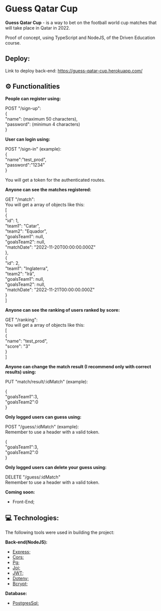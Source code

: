 # Guess Qatar Cup

**Guess Qatar Cup** - is a way to bet on the football world cup matches that will take place in Qatar in 2022.

Proof of concept, using TypeScript and NodeJS, of the Driven Education course.

## Deploy:
Link to deploy back-end: https://guess-qatar-cup.herokuapp.com/

## ⚙️ Functionalities

**People can register using:**

POST "/sign-up":<br/> 
{<br/>
 "name": (maximum 50 characters),<br/>
 "password": (minimun 4 characters)<br/>
}<br/>

**User can login using:**

POST "/sign-in" (example):<br/>
{<br/>
  "name":"test_prod",<br/>
  "password":"1234"<br/>
}<br/>

You will get a token for the authenticated routes.<br/>

**Anyone can see the matches registered:**

GET "/match":<br/>
You will get a array of objects like this:<br/>
[<br/>
  {<br/>
    "id": 1,<br/>
    "team1": "Catar",<br/>
    "team2": "Equador",<br/>
    "goalsTeam1": null,<br/>
    "goalsTeam2": null,<br/>
    "matchDate": "2022-11-20T00:00:00.000Z"<br/>
  },<br/>
  {<br/>
    "id": 2,<br/>
    "team1": "Inglaterra",<br/>
    "team2": "Irã",<br/>
    "goalsTeam1": null,<br/>
    "goalsTeam2": null,<br/>
    "matchDate": "2022-11-21T00:00:00.000Z"<br/>
  }<br/>
  ]<br/>
  
 **Anyone can see the ranking of users ranked by score:**
 
 GET "/ranking":<br/>
 You will get a array of objects like this:<br/>
[<br/>
  {<br/>
    "name": "test_prod",<br/>
    "score": "3"<br/>
  }<br/>
]<br/>

 **Anyone can change the match result (I recommend only with correct results) using:**

PUT "match/result/:idMatch" (example):<br/>

{<br/>
  "goalsTeam1":3,<br/>
  "goalsTeam2":0<br/>
}<br/>

**Only logged users can guess using:**

POST "/guess/:idMatch" (example):<br/>
Remember to use a header with a valid token.<br/>

{<br/>
  "goalsTeam1":3,<br/>
  "goalsTeam2":0<br/>
}<br/>

**Only logged users can delete your guess using:**

DELETE "/guess/:idMatch"<br/>
Remember to use a header with a valid token.<br/>


**Coming soon:**
- Front-End;


## 💻 Technologies:
The following tools were used in building the project:<br/>

**Back-end(NodeJS):**
- [Express;](https://www.npmjs.com/package/express)
- [Cors;](https://www.npmjs.com/package/cors)
- [Pg;](https://www.npmjs.com/package/pg)
- [Joi;](https://www.npmjs.com/package/joi)
- [JWT;](https://www.npmjs.com/package/jsonwebtoken)
- [Dotenv;](https://www.npmjs.com/package/dotenv)
- [Bcrypt;](https://www.npmjs.com/package/bcrypt)<br/>

**Database:**
- [PostgresSql;](https://www.npmjs.com/package/postgres)
